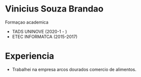 # Vinicius Souza Brandao

Formaçao academica 
+ TADS UNINOVE (2020-1 - )
+ ETEC INFORMATCA (2015-2017)

# Experiencia
+ Trabalhei na empresa arcos dourados comercio de alimentos.
